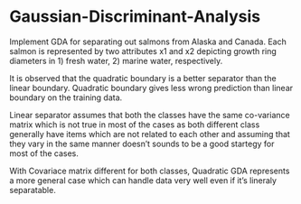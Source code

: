 # Gaussian-Discriminant-Analysis

Implement GDA for separating out salmons from Alaska and Canada. Each salmon is represented by two attributes x1 and x2 depicting growth ring diameters in 1) fresh water, 2) marine water, respectively.


It is observed that the quadratic boundary is a better separator than the linear boundary.
Quadratic boundary gives less wrong prediction than linear boundary
on the training data.

Linear separator assumes that both the classes have the same co-variance matrix which is not true in most of the cases as both different class generally have items which are not related to each
other and assuming that they vary in the same manner doesn’t sounds to be a good startegy for most of the cases.

With Covariace matrix different for both classes, Quadratic GDA represents a more general case which can handle data very well even if it’s lineraly separatable.
